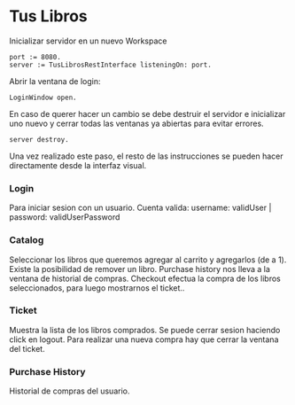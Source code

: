# Tus Libros

Inicializar servidor en un nuevo Workspace
```
port := 8080.
server := TusLibrosRestInterface listeningOn: port.
```

Abrir la ventana de login:
```
LoginWindow open.
```

En caso de querer hacer un cambio se debe destruir el servidor e inicializar uno nuevo y cerrar todas
las ventanas ya abiertas para evitar errores.
```
server destroy.
```

Una vez realizado este paso, el resto de las instrucciones se pueden hacer directamente
desde la interfaz visual.

### Login
Para iniciar sesion con un usuario.
Cuenta valida: username: validUser | password: validUserPassword

### Catalog
Seleccionar los libros que queremos agregar al carrito y agregarlos (de a 1).
Existe la posibilidad de remover un libro.
Purchase history nos lleva a la ventana de historial de compras.
Checkout efectua la compra de los libros seleccionados, para luego mostrarnos el ticket..

### Ticket
Muestra la lista de los libros comprados.
Se puede cerrar sesion haciendo click en logout.
Para realizar una nueva compra hay que cerrar la ventana del ticket.

### Purchase History
Historial de compras del usuario.
